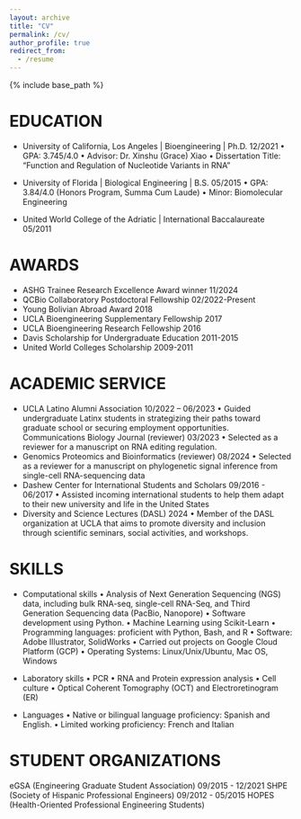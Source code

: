 ```yaml
---
layout: archive
title: "CV"
permalink: /cv/
author_profile: true
redirect_from:
  - /resume
---
```


{% include base_path %}


EDUCATION
======

* University of California, Los Angeles | Bioengineering | Ph.D.	12/2021
•	GPA: 3.745/4.0
•	Advisor: Dr. Xinshu (Grace) Xiao
•	Dissertation Title: “Function and Regulation of Nucleotide Variants in RNA”

* University of Florida | Biological Engineering | B.S.	05/2015
•	GPA: 3.84/4.0 (Honors Program, Summa Cum Laude)
•	Minor: Biomolecular Engineering

* United World College of the Adriatic | International Baccalaureate	05/2011


AWARDS
======

* ASHG Trainee Research Excellence Award winner	11/2024
* QCBio Collaboratory Postdoctoral Fellowship	02/2022-Present
* Young Bolivian Abroad Award	2018
* UCLA Bioengineering Supplementary Fellowship	2017
* UCLA Bioengineering Research Fellowship	2016
* Davis Scholarship for Undergraduate Education	2011-2015
* United World Colleges Scholarship	2009-2011

ACADEMIC SERVICE
======

* UCLA Latino Alumni Association	10/2022 – 06/2023
•	Guided undergraduate Latinx students in strategizing their paths toward graduate school or securing employment opportunities.
Communications Biology Journal (reviewer)	03/2023
•	Selected as a reviewer for a manuscript on RNA editing regulation. 
* Genomics Proteomics and Bioinformatics (reviewer)	08/2024
•	Selected as a reviewer for a manuscript on phylogenetic signal inference from single-cell RNA-sequencing data 
* Dashew Center for International Students and Scholars	09/2016 - 06/2017
•	Assisted incoming international students to help them adapt to their new university and life in the United States
* Diversity and Science Lectures (DASL)	2024
•	Member of the DASL organization at UCLA that aims to promote diversity and inclusion through scientific seminars, social activities, and workshops.

SKILLS
======
* Computational skills
•	Analysis of Next Generation Sequencing (NGS) data, including bulk RNA-seq, single-cell RNA-Seq, and Third Generation Sequencing data (PacBio, Nanopore)
•	Software development using Python.
•	Machine Learning using Scikit-Learn
•	Programming languages: proficient with Python, Bash, and R
•	Software: Adobe Illustrator, SolidWorks
•	Carried out projects on Google Cloud Platform (GCP)
•	Operating Systems: Linux/Unix/Ubuntu, Mac OS, Windows

* Laboratory skills
•	PCR
•	RNA and Protein expression analysis
•	Cell culture
•	Optical Coherent Tomography (OCT) and Electroretinogram (ER)

* Languages
•	Native or bilingual language proficiency: Spanish and English. 
•	Limited working proficiency: French and Italian

STUDENT ORGANIZATIONS
======

eGSA (Engineering Graduate Student Association)	09/2015 - 12/2021
SHPE (Society of Hispanic Professional Engineers)	09/2012 - 05/2015
HOPES (Health-Oriented Professional Engineering Students)





